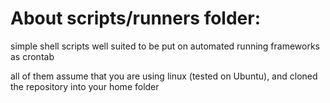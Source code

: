 # About scripts/runners folder:

simple shell scripts well suited to be put on automated running frameworks as crontab

all of them assume that you are using linux (tested on Ubuntu), and cloned the repository into your home folder